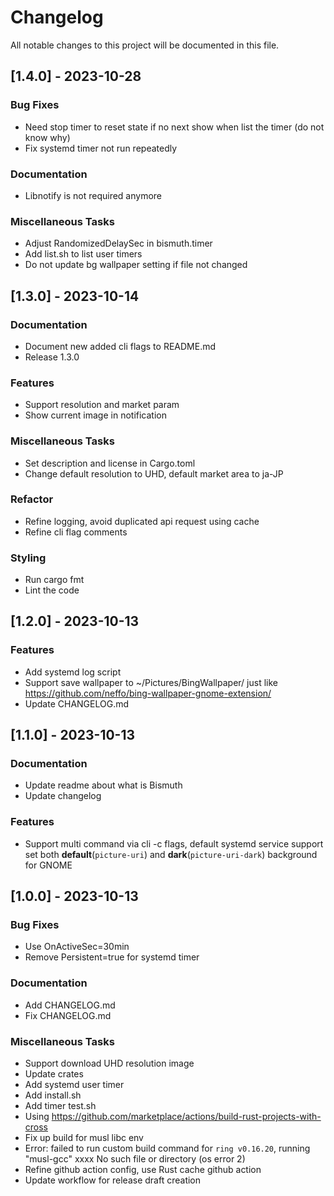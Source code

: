 # Changelog

All notable changes to this project will be documented in this file.

## [1.4.0] - 2023-10-28

### Bug Fixes

- Need stop timer to reset state if no next show when list the timer (do not know why)
- Fix systemd timer not run repeatedly

### Documentation

- Libnotify is not required anymore

### Miscellaneous Tasks

- Adjust RandomizedDelaySec in bismuth.timer
- Add list.sh to list user timers
- Do not update bg wallpaper setting if file not changed

## [1.3.0] - 2023-10-14

### Documentation

- Document new added cli flags to README.md
- Release 1.3.0

### Features

- Support resolution and market param
- Show current image in notification

### Miscellaneous Tasks

- Set description and license in Cargo.toml
- Change default resolution to UHD, default market area to ja-JP

### Refactor

- Refine logging, avoid duplicated api request using cache
- Refine cli flag comments

### Styling

- Run cargo fmt
- Lint the code

## [1.2.0] - 2023-10-13

### Features

- Add systemd log script
- Support save wallpaper to ~/Pictures/BingWallpaper/ just like https://github.com/neffo/bing-wallpaper-gnome-extension/
- Update CHANGELOG.md

## [1.1.0] - 2023-10-13

### Documentation

- Update readme about what is Bismuth
- Update changelog

### Features

- Support multi command via cli -c flags, default systemd service support set both **default**(`picture-uri`) and **dark**(`picture-uri-dark`) background for GNOME

## [1.0.0] - 2023-10-13

### Bug Fixes

- Use OnActiveSec=30min
- Remove Persistent=true for systemd timer

### Documentation

- Add CHANGELOG.md
- Fix CHANGELOG.md

### Miscellaneous Tasks

- Support download UHD resolution image
- Update crates
- Add systemd user timer
- Add install.sh
- Add timer test.sh
- Using https://github.com/marketplace/actions/build-rust-projects-with-cross
- Fix up build for musl libc env
- Error: failed to run custom build command for `ring v0.16.20`, running "musl-gcc" xxxx No such file or directory (os error 2)
- Refine github action config, use Rust cache github action
- Update workflow for release draft creation

<!-- generated by git-cliff -->
